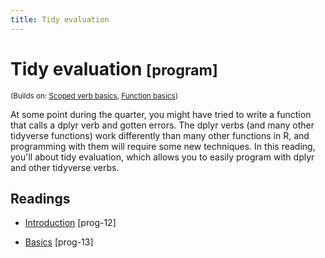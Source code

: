 ```yaml
---
title: Tidy evaluation
---
```


<!-- Generated automatically from tidy-eval.yml. Do not edit by hand -->

# Tidy evaluation <small class='program'>[program]</small>
<small>(Builds on: [Scoped verb basics](manip-scoped.md), [Function basics](function-basics.md))</small>

At some point during the quarter, you might have tried to write a function
that calls a dplyr verb and gotten errors. The dplyr verbs (and many other 
tidyverse functions) work differently than many other functions in R, and 
programming with them will require some new techniques. In this reading, 
you'll about tidy evaluation, which allows you to easily program with dplyr and
other tidyverse verbs.

## Readings

  * [Introduction](https://dcl-prog.stanford.edu/tidy-eval-section.html) [prog-12]

  * [Basics](https://dcl-prog.stanford.edu/tidy-eval-basics.html) [prog-13]



